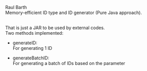 Raul Barth <br />
Memory-efficient ID type and ID generator (Pure Java approach). <br /><br />

That is just a JAR to be used by external codes.<br />
Two methods implemented: <br />
 * generateID: <br />
 For generating 1 ID<br />
 
 * generateBatchID: <br />
For generating a batch of IDs based on the <iterations> parameter<br />